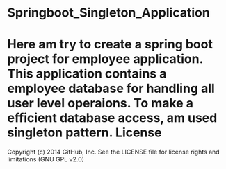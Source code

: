 Springboot_Singleton_Application
================================
Here am try to create a spring boot project for employee application. This application contains a employee database for handling all user level  operaions. To make a efficient database access, am used singleton pattern. 
License
=======
Copyright (c) 2014 GitHub, Inc. See the LICENSE file for license rights and limitations (GNU GPL v2.0)
